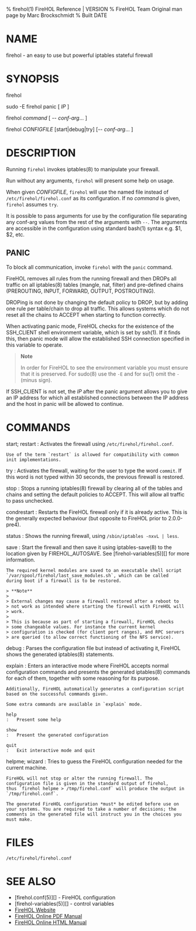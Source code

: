 % firehol(1) FireHOL Reference | VERSION
% FireHOL Team
  Original man page by Marc Brockschmidt
% Built DATE

# NAME

firehol - an easy to use but powerful iptables stateful firewall

# SYNOPSIS

firehol

sudo -E firehol panic [ *IP* ]

firehol *command* [ -- *conf-arg*... ]

firehol *CONFIGFILE* \[start|debug|try\] [-- *conf-arg*... ]

# DESCRIPTION

Running `firehol` invokes iptables(8) to manipulate your firewall.

Run without any arguments, `firehol` will present some help on usage.

When given *CONFIGFILE*, `firehol` will use the named file instead of
`/etc/firehol/firehol.conf` as its configuration. If no *command* is
given, `firehol` assumes `try`.

It is possible to pass arguments for use by the configuration file
separating any conf-arg values from the rest of the arguments with `--`.
The arguments are accessible in the configuration using standard
bash(1) syntax e.g. \$1, \$2, etc.

## PANIC

To block all communication, invoke `firehol` with the `panic` command.

FireHOL removes all rules from the running firewall and then DROPs all
traffic on all iptables(8) tables (mangle, nat, filter) and pre-defined
chains (PREROUTING, INPUT, FORWARD, OUTPUT, POSTROUTING).

DROPing is not done by changing the default policy to DROP, but by
adding one rule per table/chain to drop all traffic. This allows systems
which do not reset all the chains to ACCEPT when starting to function
correctly.

When activating panic mode, FireHOL checks for the existence of the
SSH\_CLIENT shell environment variable, which is set by ssh(1). If it
finds this, then panic mode will allow the established SSH connection
specified in this variable to operate.

> **Note**
>
> In order for FireHOL to see the environment variable you must ensure
> that it is preserved. For sudo(8) use the `-E` and for su(1) omit the
> `-` (minus sign).

If SSH\_CLIENT is not set, the *IP* after the panic argument allows you
to give an IP address for which all established connections between the
IP address and the host in panic will be allowed to continue.

# COMMANDS

start; restart
:   Activates the firewall using `/etc/firehol/firehol.conf`.

    Use of the term `restart` is allowed for compatibility with common
    init implementations.

try
:   Activates the firewall, waiting for the user to type the word
    `commit`. If this word is not typed within 30 seconds, the previous
    firewall is restored.

stop
:   Stops a running iptables(8) firewall by clearing all of the tables and
    chains and setting the default policies to ACCEPT. This will allow
    all traffic to pass unchecked.

condrestart
:   Restarts the FireHOL firewall only if it is already active. This is
    the generally expected behaviour (but opposite to FireHOL prior to
    2.0.0-pre4).

status
:   Shows the running firewall, using `/sbin/iptables -nxvL | less`.

save
:   Start the firewall and then save it using iptables-save(8) to
    the location given by FIREHOL\_AUTOSAVE. See
    [firehol-variables(5)][] for more information.

    The required kernel modules are saved to an executable shell script
    `/var/spool/firehol/last_save_modules.sh`, which can be called
    during boot if a firewall is to be restored.

    > **Note**
    >
    > External changes may cause a firewall restored after a reboot to
    > not work as intended where starting the firewall with FireHOL will
    > work.
    >
    > This is because as part of starting a firewall, FireHOL checks
    > some changeable values. For instance the current kernel
    > configuration is checked (for client port ranges), and RPC servers
    > are queried (to allow correct functioning of the NFS service).

<a id="debug"></a>debug
:   Parses the configuration file but instead of activating it, FireHOL
    shows the generated iptables(8) statements.

<a id="explain"></a>explain
:   Enters an interactive mode where FireHOL accepts normal
    configuration commands and presents the generated iptables(8) commands
    for each of them, together with some reasoning for its purpose.

    Additionally, FireHOL automatically generates a configuration script
    based on the successful commands given.

    Some extra commands are available in `explain` mode.

    help
    :   Present some help

    show
    :   Present the generated configuration

    quit
    :   Exit interactive mode and quit

<a id="helpme-wizard"></a>helpme; wizard
:   Tries to guess the FireHOL configuration needed for the current
    machine.

    FireHOL will not stop or alter the running firewall. The
    configuration file is given in the standard output of firehol,
    thus `firehol helpme > /tmp/firehol.conf` will produce the output in
    `/tmp/firehol.conf`.

    The generated FireHOL configuration *must* be edited before use on
    your systems. You are required to take a number of decisions; the
    comments in the generated file will instruct you in the choices you
    must make.

# FILES

`/etc/firehol/firehol.conf`

# SEE ALSO

* [firehol.conf(5)][] - FireHOL configuration
* [firehol-variables(5)][] - control variables
* [FireHOL Website](http://firehol.org/)
* [FireHOL Online PDF Manual](http://firehol.org/firehol-manual.pdf)
* [FireHOL Online HTML Manual](http://firehol.org/manual)
